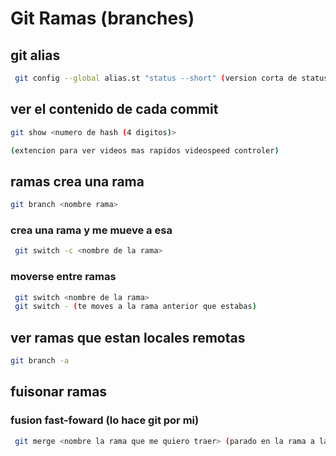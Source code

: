 # Git Ramas (branches)
## git alias
```sh
 git config --global alias.st "status --short" (version corta de status)
 ```
## ver el contenido de cada commit
 ```sh
 git show <numero de hash (4 digitos)>

 (extencion para ver videos mas rapidos videospeed controler)
 ```
 ## ramas crea una rama
 ```sh
 git branch <nombre rama>
```

 ### crea una rama y me mueve a esa
```sh
 git switch -c <nombre de la rama>
```

 ### moverse entre ramas 
```sh
 git switch <nombre de la rama>
 git switch - (te moves a la rama anterior que estabas)
 ```
## ver ramas que estan locales remotas
```sh
git branch -a
```
## fuisonar ramas 
### fusion fast-foward (lo hace git por mi)
```sh
 git merge <nombre la rama que me quiero traer> (parado en la rama a la cual le quiero agregar la otra rama)
 ```
